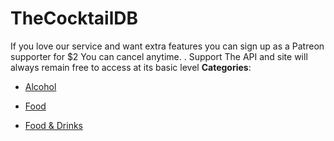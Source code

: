 # TheCocktailDB


If you love our service and want extra features you can sign up as a Patreon supporter for $2 You can cancel anytime.  . Support The API and site will always remain free to access at its basic level
**Categories**:

- [Alcohol](https://github/awesome-apis/awesome-apis#alcohol)

- [Food](https://github/awesome-apis/awesome-apis#food)

- [Food & Drinks](https://github/awesome-apis/awesome-apis#food-and-drinks)



